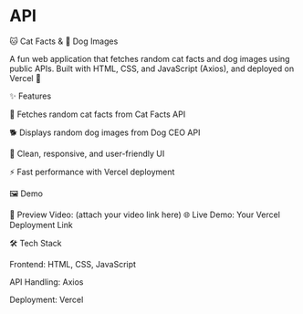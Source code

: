 # API

🐱 Cat Facts & 🐶 Dog Images

A fun web application that fetches random cat facts and dog images using public APIs.
Built with HTML, CSS, and JavaScript (Axios), and deployed on Vercel 🚀

✨ Features

📖 Fetches random cat facts from Cat Facts API

🐕 Displays random dog images from Dog CEO API

🎨 Clean, responsive, and user-friendly UI

⚡ Fast performance with Vercel deployment

🖼️ Demo

🎥 Preview Video: (attach your video link here)
🌐 Live Demo: Your Vercel Deployment Link

🛠️ Tech Stack

Frontend: HTML, CSS, JavaScript

API Handling: Axios

Deployment: Vercel
